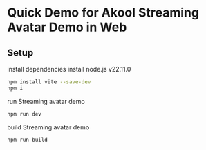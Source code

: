 # Quick Demo for Akool Streaming Avatar Demo in Web

## Setup

install dependencies 
install node.js v22.11.0

```bash
npm install vite --save-dev
npm i
```

run Streaming avatar demo

```bash
npm run dev
```

build Streaming avatar demo

```bash
npm run build
```
